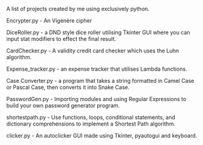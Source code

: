 A list of projects created by me using exclusively python.

Encrypter.py - An Vigenère cipher 


DiceRoller.py - a DND style dice roller utilising Tkinter GUI where you can input stat modifiers to effect the final result.


CardChecker.py - A validity credit card checker which uses the Luhn algorithm.


Expense_tracker.py - an expense tracker that utilises Lambda functions.


Case Converter.py -  a program that takes a string formatted in Camel Case or Pascal Case, then converts it into Snake Case.


PasswordGen.py - Importing modules and using Regular Expressions to build your own password generator program.



shortestpath.py -  Use functions, loops, conditional statements, and dictionary comprehensions to implement a Shortest Path algorithm. 



clicker.py -  An autoclicker GUI made using Tkinter, pyautogui and keyboard.
